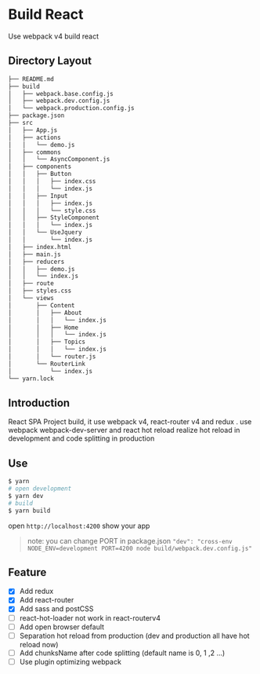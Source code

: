 # Build React

Use webpack v4 build react

## Directory Layout

```sh
├── README.md
├── build
│   ├── webpack.base.config.js
│   ├── webpack.dev.config.js
│   └── webpack.production.config.js
├── package.json
├── src
│   ├── App.js
│   ├── actions
│   │   └── demo.js
│   ├── commons
│   │   └── AsyncComponent.js
│   ├── components
│   │   ├── Button
│   │   │   ├── index.css
│   │   │   └── index.js
│   │   ├── Input
│   │   │   ├── index.js
│   │   │   └── style.css
│   │   ├── StyleComponent
│   │   │   └── index.js
│   │   └── UseJquery
│   │       └── index.js
│   ├── index.html
│   ├── main.js
│   ├── reducers
│   │   ├── demo.js
│   │   └── index.js
│   ├── route
│   ├── styles.css
│   └── views
│       ├── Content
│       │   ├── About
│       │   │   └── index.js
│       │   ├── Home
│       │   │   └── index.js
│       │   ├── Topics
│       │   │   └── index.js
│       │   └── router.js
│       └── RouterLink
│           └── index.js
└── yarn.lock
```

## Introduction

React SPA Project build, it use webpack v4, react-router v4 and redux . use webpack webpack-dev-server and react hot reload realize hot reload in development and code splitting in production

## Use

```sh
$ yarn
# open development
$ yarn dev
# build
$ yarn build
```

open `http://localhost:4200` show your app

> note: you can change PORT in package.json `"dev": "cross-env NODE_ENV=development PORT=4200 node build/webpack.dev.config.js"`

## Feature

- [x] Add redux
- [x] Add react-router
- [x] Add sass and postCSS
- [ ] react-hot-loader not work in react-routerv4
- [ ] Add open browser default
- [ ] Separation hot reload from production (dev and production all have hot reload now)
- [ ] Add chunksName after code splitting (default name is 0, 1 ,2 ...)
- [ ] Use plugin optimizing webpack
